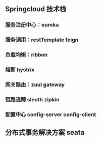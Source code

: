 ## Springcloud 技术栈
### 服务注册中心：eureka
### 服务调用：restTemplate  feign
### 负载均衡：ribbon
### 熔断 hystrix
### 网关路由：zuul gateway
### 链路追踪 sleuth zipkin 
### 配置中心 config-server config-client

## 分布式事务解决方案 seata